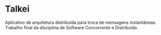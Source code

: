 # Talkei
Aplicativo de arquitetura distribuída para troca de mensagens instantâneas. Trabalho final da disciplina de Software Concorrente e Distribuído.
